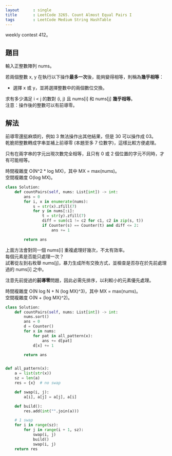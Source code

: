 ```yaml
---
layout      : single
title       : LeetCode 3265. Count Almost Equal Pairs I
tags        : LeetCode Medium String HashTable
---
```

weekly contest 412。  

## 題目

輸入正整數陣列 nums。  

若兩個整數 x, y 在執行以下操作**最多一次**後，能夠變得相等，則稱為**幾乎相等**：  

- 選擇 x 或 y，並將選擇整數中的兩個數位交換。  

求有多少滿足 i < j 的數對 (i, j) 且 nums[i] 和 nums[j] **幾乎相等**。  
注意：操作後的整數可以有前導零。  

## 解法

前導零還挺麻煩的，例如 3 無法操作出其他結果，但是 30 可以操作成 03。  
乾脆把整數轉成字串並補上前導零 (本題至多 7 位數字)，這樣比較方便處理。  

只有在兩字串的字元出現次數完全相等，且只有 0 或 2 個位置的字元不同時，才有可能相等。  

時間複雜度 O(N^2 \* log MX)，其中 MX = max(nums)。  
空間複雜度 O(log MX)。  

```python
class Solution:
    def countPairs(self, nums: List[int]) -> int:
        ans = 0
        for i, x in enumerate(nums):
            s = str(x).zfill(7)
            for y in nums[:i]:
                t = str(y).zfill(7)
                diff = sum(c1 != c2 for c1, c2 in zip(s, t))
                if Counter(s) == Counter(t) and diff <= 2:
                    ans += 1

        return ans
```

上面方法會對同一個 nums[i] 重複處理好幾次，不太有效率。  
每個元素是否能只處理一次？  
試著從左到右枚舉 nums[j]，暴力生成所有交換方式，並檢查是否存在於先前處理過的 nums[i] 之中。  

注意先前提過的**前導零**問題，因此必需先排序，以利較小的元素優先處理。  

時間複雜度 O(N log N + N (log MX)^3)，其中 MX = max(nums)。  
空間複雜度 O(N + (log MX)^2)。  

```python
class Solution:
    def countPairs(self, nums: List[int]) -> int:
        nums.sort()
        ans = 0
        d = Counter()
        for x in nums:
            for pat in all_pattern(x):
                ans += d[pat]
            d[x] += 1

        return ans


def all_pattern(x):
    a = list(str(x))
    sz = len(a)
    res = {x}  # no swap

    def swap(i, j):
        a[i], a[j] = a[j], a[i]

    def build():
        res.add(int("".join(a)))

    # 1 swap
    for i in range(sz):
        for j in range(i + 1, sz):
            swap(i, j)
            build()
            swap(i, j)
    return res
```
